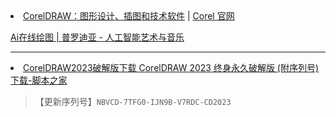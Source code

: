 <li><a href="https://www.coreldraw.com/cn/">CorelDRAW：图形设计、插图和技术软件</a> | <a href="https://www.corel.com/tw/">Corel 官网</a></li>

<a href="https://app.prodia.com/#/">Ai在线绘图 | 普罗迪亚 - 人工智能艺术与音乐</a>
<hr>
<li><a href="https://www.jb51.net/softs/856715.html">CorelDRAW2023破解版下载 CorelDRAW 2023 终身永久破解版 (附序列号) 下载-脚本之家</a></li>
<blockquote>【更新序列号】<code>NBVCD-7TFG0-IJN9B-V7RDC-CD2023</code></blockquote>
